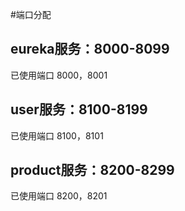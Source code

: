 #端口分配

## eureka服务：8000-8099
已使用端口 8000，8001
## user服务：8100-8199
已使用端口 8100，8101
## product服务：8200-8299
已使用端口 8200，8201